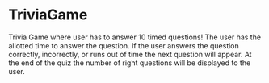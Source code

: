 # TriviaGame
Trivia Game where user has to answer 10 timed questions! The user has the allotted time to answer the question. If the user answers the question correctly, incorrectly, or runs out of time the next question will appear. At the end of the quiz the number of right questions will be displayed to the user. 
